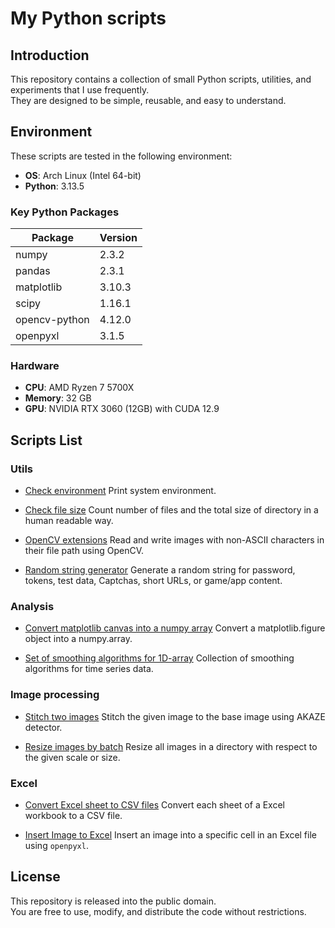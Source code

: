 # My Python scripts

## Introduction

This repository contains a collection of small Python scripts, utilities, and experiments that I use frequently.  
They are designed to be simple, reusable, and easy to understand.


## Environment

These scripts are tested in the following environment:

- **OS**: Arch Linux (Intel 64-bit)
- **Python**: 3.13.5

### Key Python Packages
| Package        | Version |
|----------------|---------|
| numpy          | 2.3.2   |
| pandas         | 2.3.1   |
| matplotlib     | 3.10.3  |
| scipy          | 1.16.1  |
| opencv-python  | 4.12.0  |
| openpyxl       | 3.1.5   |

### Hardware
- **CPU**: AMD Ryzen 7 5700X
- **Memory**: 32 GB
- **GPU**: NVIDIA RTX 3060 (12GB) with CUDA 12.9


## Scripts List

### Utils

- [Check environment](utils/system_info/check_system_info.py)
    Print system environment.

- [Check file size](utils/filesize/get_filesize.py)
    Count number of files and the total size of directory in a human readable way.

- [OpenCV extensions](utils/opencv_unicode/opencv_ext.py)
    Read and write images with non-ASCII characters in their file path using OpenCV.

- [Random string generator](utils/random_string/generate_random_string.py)
    Generate a random string for password, tokens, test data, Captchas, short URLs, or game/app content.

### Analysis

- [Convert matplotlib canvas into a numpy array](analysis/graph_to_numpy/graph_to_numpy.py)
    Convert a matplotlib.figure object into a numpy.array.

- [Set of smoothing algorithms for 1D-array](analysis/smooth_kit/smoothkit.py)
    Collection of smoothing algorithms for time series data.

### Image processing

- [Stitch two images](image/stitch/stitch_two_images.py)
    Stitch the given image to the base image using AKAZE detector.

- [Resize images by batch](image/batch_resize/batch_resize.py)
    Resize all images in a directory with respect to the given scale or size.

### Excel

- [Convert Excel sheet to CSV files](excel/convert_to_csvs/sheet_to_csvfile.py)
    Convert each sheet of a Excel workbook to a CSV file.

- [Insert Image to Excel](excel/insert_image_to_cell/insert_image_to_cell.py)
    Insert an image into a specific cell in an Excel file using `openpyxl`.

## License

This repository is released into the public domain.  
You are free to use, modify, and distribute the code without restrictions.
